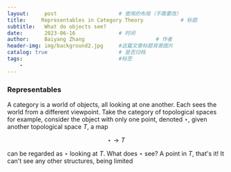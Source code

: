 ```yaml
---
layout:     post   				    # 使用的布局（不需要改）
title:     Representables in Category Theory 			# 标题 
subtitle:   What do objects see?
date:       2023-06-16 				# 时间
author:     Baiyang Zhang 						# 作者
header-img: img/background2.jpg 	#这篇文章标题背景图片
catalog: true 						# 是否归档
tags:								#标签
    - 
---
```


### Representables

A category is a world of objects, all looking at one another. Each sees the world from a different viewpoint. Take the category of topological spaces for example, consider the object with only one point, denoted $\star$, given another topological space $T$, a map 

$$
\star\to T
$$

can be regarded as $\star$ looking at $T$. What does $\star$ see? A point in $T$, that's it! It can't see any other structures, being limited 


